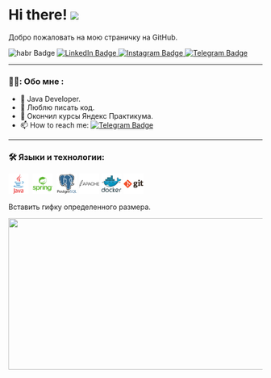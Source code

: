 <h1>
  Hi there!
  <img src="https://media.giphy.com/media/hvRJCLFzcasrR4ia7z/giphy.gif" width="30px"/>
</h1>

Добро пожаловать на мою страничку на GitHub.
<div id="badges" align="center>
  <a href="https://career.habr.com/mikhailov_pi">
    <img src="https://img.shields.io/badge/habr-black?style=for-the-badge&logo=habr&logoColor=white" alt="habr Badge"/>
  </a>
  <a href="my-linkedin-URL">
    <img src="https://img.shields.io/badge/LinkedIn-black?style=for-the-badge&logo=linkedin&logoColor=white" alt="LinkedIn Badge"/>
  </a>
  <a href="https://instagram.com/mikhailov_pi">
    <img src="https://img.shields.io/badge/Instagram-black?style=for-the-badge&logo=instagram&logoColor=white" alt="Instagram Badge"/>
  </a>
  <a href="https://t.me/mikhailov_pi">
    <img src="https://img.shields.io/badge/Telegram-black?style=for-the-badge&logo=telegram&logoColor=white" alt="Telegram Badge"/>
  </a>
</div>
                                                                                                                                 


                                                                                                                                 
---
                                                                                                                                 
### 👨‍💻: Обо мне :                                                                                                                                 
- 📔 Java Developer.
- 🤟 Люблю писать код.
- 📖 Окончил курсы Яндекс Практикума.                                                                                                                                 
- 📫 How to reach me: [![Telegram Badge](https://img.shields.io/badge/-mikhailov_pi-black?style=flat&logo=Telegram&logoColor=white)](https://t.me/mikhailov_pi)

---                                                                                                                                 
   
### 🛠️ Языки и технологии:

<div>
  <img src="https://github.com/devicons/devicon/blob/master/icons/java/java-original-wordmark.svg" title="Java" alt="Java" width="40" height="40"/>&nbsp;
  <img src="https://github.com/devicons/devicon/blob/master/icons/spring/spring-original-wordmark.svg" title="Spring" alt="Spring" width="40" height="40"/>&nbsp;
  <img src="https://github.com/devicons/devicon/blob/master/icons/postgresql/postgresql-original-wordmark.svg" title="PostgreSQL" **alt="PostgreSQL" width="40" height="40"/>
  <img src="https://github.com/devicons/devicon/blob/master/icons/apache/apache-line-wordmark.svg" title="Apache Maven" **alt="Apache Maven" width="40" height="40"/>
  <img src="https://github.com/devicons/devicon/blob/master/icons/docker/docker-original-wordmark.svg" title="Docker" **alt="Docker" width="40" height="40"/>
  <img src="https://github.com/devicons/devicon/blob/master/icons/git/git-original-wordmark.svg" title="Git" **alt="Git" width="40" height="40"/>
</div>                                                                                                                                 
                                                                                                                                            
Вставить гифку определенного размера.
<div align="center">
  <img src="https://media.giphy.com/media/dWesBcTLavkZuG35MI/giphy.gif" width="600" height="300"/>
</div>
                                                                                                
<div id="header" align="center">                                                                                                                                
<img src="https://komarev.com/ghpvc/?username=mikhailovPi&style=flat-square&color=red" alt=""/>
</div>                                                                                                
                                                                                                
